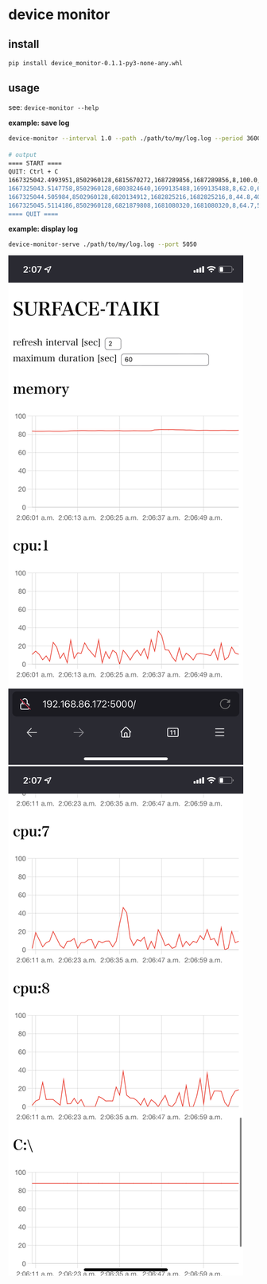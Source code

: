 # device monitor

## install

```bash
pip install device_monitor-0.1.1-py3-none-any.whl
```

## usage
see: `device-monitor --help`

**example: save log**
```bash
device-monitor --interval 1.0 --path ./path/to/my/log.log --period 3600 --backup 24

# output
==== START ====
QUIT: Ctrl + C
1667325042.4993951,8502960128,6815670272,1687289856,1687289856,8,100.0,100.0,100.0,100.0,0.0,0.0,0.0,0.0,1,"C:\",254802915328,191183876096,63619039232
1667325043.5147758,8502960128,6803824640,1699135488,1699135488,8,62.0,69.7,71.2,73.4,15.4,16.9,0.0,0.0,1,"C:\",254802915328,191183867904,63619047424
1667325044.505984,8502960128,6820134912,1682825216,1682825216,8,44.8,40.6,43.8,44.9,0.0,0.0,0.0,9.4,1,"C:\",254802915328,191184007168,63618908160
1667325045.5114186,8502960128,6821879808,1681080320,1681080320,8,64.7,58.5,76.2,68.2,1.6,1.6,0.0,1.6,1,"C:\",254802915328,191184203776,63618711552
==== QUIT ====
```

**example: display log**
```bash
device-monitor-serve ./path/to/my/log.log --port 5050
```
![image1](image/IMG_3696.png)
![image1](image/IMG_3697.png)
